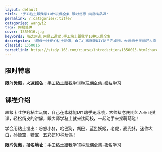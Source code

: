 ```yaml
---
layout: default
title: '手工粘土跟我学10种玩偶全集-限时优惠-网易精品课'
permalink: /:categories/:title/
categories: wangyi2
tags: 网易提供
cover: 1350016.jpg
keywords: 精选网课,网易云课堂,手工粘土跟我学10种玩偶全集
description: '超级卡哇伊的粘土玩偶，自己在家就能DIY动手完成哦，大师级老民间艺人亲自授课，轻松俏皮的讲解，跟大师学粘土就来钛网校，一'
classid: 1350016
targetlink: https://study.163.com/course/introduction/1350016.htm?share=1&shareId=1025206652&utm_campaign=share&utm_medium=iphoneShare&utm_source=&utm_u=1025206652
---
```


## 限时特惠

**限时优惠，火速报名**：[手工粘土跟我学10种玩偶全集-报名学习](https://study.163.com/course/introduction/1350016.htm?share=1&shareId=1025206652&utm_campaign=share&utm_medium=iphoneShare&utm_source=&utm_u=1025206652)

## 课程介绍

超级卡哇伊的粘土玩偶，自己在家就能DIY动手完成哦，大师级老民间艺人亲自授课，轻松俏皮的讲解，跟大师学粘土就来钛网校，一起动手来捏萌萌哒！



学会用粘土捏出：粉怒小猪，哈巴狗，胡巴，蓝色妖姬，老虎，麦兜猪，迷你大白，孙悟空，糖宝，五彩蛇10种玩偶！

**限时优惠，报名地址**：[手工粘土跟我学10种玩偶全集-报名学习](https://study.163.com/course/introduction/1350016.htm?share=1&shareId=1025206652&utm_campaign=share&utm_medium=iphoneShare&utm_source=&utm_u=1025206652)

